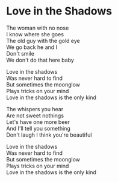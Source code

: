 # Love in the Shadows  

The woman with no nose  
I know where she goes  
The old guy with the gold eye  
We go back he and I  
Don't smile  
We don't do that here baby  

Love in the shadows  
Was never hard to find  
But sometimes the moonglow  
Plays tricks on your mind  
Love in the shadows is the only kind  

The whispers you hear  
Are not sweet nothings  
Let's have one more beer  
And I'll tell you something  
Don't laugh I think you're beautiful  

Love in the shadows  
Was never hard to find  
But sometimes the moonglow  
Plays tricks on your mind  
Love in the shadows is the only kind  
